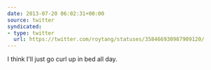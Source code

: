 ```yaml
---
date: 2013-07-20 06:02:31+00:00
source: twitter
syndicated:
- type: twitter
  url: https://twitter.com/roytang/statuses/358466930987909120/
---
```


I think I'll just go curl up in bed all day.